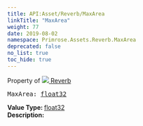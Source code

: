 ```yaml
---
title: API:Asset/Reverb/MaxArea
linkTitle: "MaxArea"
weight: 77
date: 2019-08-02
namespace: Primrose.Assets.Reverb.MaxArea
deprecated: false
no_list: true
toc_hide: true
---
```

Property of <a href="/docs/api-reference/Class/Reverb"><img src="/icons/silk/default.png"/>&nbsp;Reverb</a>
<pre class="method-declaration">
MaxArea: <a class="type" href="/docs/api-reference/System/Primitives#single">float32</a></pre>
<b>Value Type: </b>
<a class="type" href="/docs/api-reference/System/Primitives#single">float32</a>
<br/>
<b>Description: </b>
